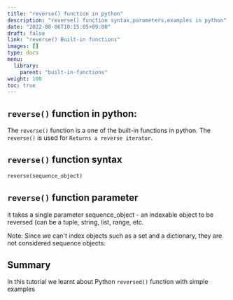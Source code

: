 ```yaml
---
title: "reverse() function in python"
description: "reverse() function syntax,parameters,examples in python"
date: "2022-08-06T10:15:05+09:00"
draft: false
link: "reverse() Built-in functions"
images: []
type: docs
menu:
  library:
    parent: "built-in-functions"
weight: 100
toc: true
---
```


## `reverse()` function in python:
The `reverse()` function is a one of the built-in functions in python.
The `reverse()` is used for `Returns a reverse iterator`.

## `reverse()` function syntax
```python
reverse(sequence_object)
```
## `reverse()` function parameter
it takes a single parameter
sequence_object - an indexable object to be reversed (can be a tuple, string, list, range, etc.

Note: Since we can't index objects such as a set and a dictionary, they are not considered sequence objects. 

## Summary
In this tutorial we learnt about Python `reversed()` function with simple examples



